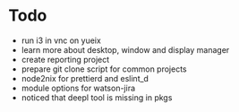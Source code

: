 # Todo 

- run i3 in vnc on yueix
- learn more about desktop, window and display manager
- create reporting project 
- prepare git clone script for common projects
- node2nix for prettierd and eslint_d
- module options for watson-jira
- noticed that deepl tool is missing in pkgs
